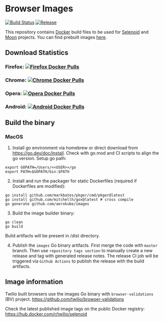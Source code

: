 # Browser Images
[![Build Status](https://github.com/aerokube/images/workflows/build/badge.svg)](https://github.com/aerokube/images/actions?query=workflow%3Abuild)
[![Release](https://img.shields.io/github/release/aerokube/images.svg)](https://github.com/aerokube/images/releases/latest)

This repository contains [Docker](http://docker.com/) build files to be used for [Selenoid](http://github.com/aerokube/selenoid) and [Moon](http://github.com/aerokube/moon) projects. You can find prebuilt images [here](https://hub.docker.com/u/selenoid/).

## Download Statistics

### Firefox: [![Firefox Docker Pulls](https://img.shields.io/docker/pulls/selenoid/firefox.svg)](https://hub.docker.com/r/selenoid/firefox)

### Chrome: [![Chrome Docker Pulls](https://img.shields.io/docker/pulls/selenoid/chrome.svg)](https://hub.docker.com/r/selenoid/chrome)

### Opera: [![Opera Docker Pulls](https://img.shields.io/docker/pulls/selenoid/opera.svg)](https://hub.docker.com/r/selenoid/opera)

### Android: [![Android Docker Pulls](https://img.shields.io/docker/pulls/selenoid/android.svg)](https://hub.docker.com/r/selenoid/android)

## Build the binary

### MacOS
1. Install go environment via homebrew or direct download from https://go.dev/doc/install. 
Check with go.mod and CI scripts to align the go version.
Setup go path:
```
export GOPATH=/Users/<<USER>>/go
export PATH=$GOPATH/bin:$PATH
```

2. Install and run the packager for static Dockerfiles (required if Dockerfiles are modified):
```
go install github.com/markbates/pkger/cmd/pkger@latest
go install github.com/mitchellh/gox@latest # cross compile
go generate github.com/aerokube/images
```
3. Build the image builder binary:
```
go clean
go build
```
Build artifacts will be present in /dist directory.

4. Publish the `images` Go binary artifacts. 
First merge the code with `master` branch. 
Then use `repository tags section` to manually create a new release and tag with generated release notes. 
The release CI job will be triggered via `Github Actions` to publish the release with the build artifacts.

## Image information
Twilio built browsers use the images Go binary with `browser-validations` (BV) project. 
https://github.com/twilio/browser-validations

Check the latest published image tags on the public Docker registry: https://hub.docker.com/r/twilio/selenoid
